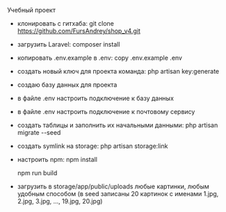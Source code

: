 Учебный проект

- клонировать с гитхаба: 
    git clone https://github.com/FursAndrey/shop_v4.git

- загрузить Laravel:
    composer install

- копировать .env.example в .env:
    copy .env.example .env

- создать новый ключ для проекта команда:
    php artisan key:generate

- создаю базу данных для проекта

- в файле .env настроить подключение к базу данных

- в файле .env настроить подключение к почтовому сервису

- создать таблицы и заполнить их начальными данными:
    php artisan migrate --seed

- создать symlink на storage:
    php artisan storage:link

- настроить npm:
    npm install

    npm run build

- загрузить в storage/app/public/uploads любые картинки, любым удобным способом
    (в seed записаны 20 картинок с именами 1.jpg, 2.jpg, 3.jpg, ..., 19.jpg, 20.jpg)